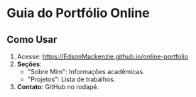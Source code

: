 # Guia do Portfólio Online  

## Como Usar  
1. Acesse: https://EdsonMackenzie.github.io/online-portfolio  
2. **Seções**:  
   - "Sobre Mim": Informações acadêmicas.  
   - "Projetos": Lista de trabalhos.  
3. **Contato**: GitHub no rodapé.  
